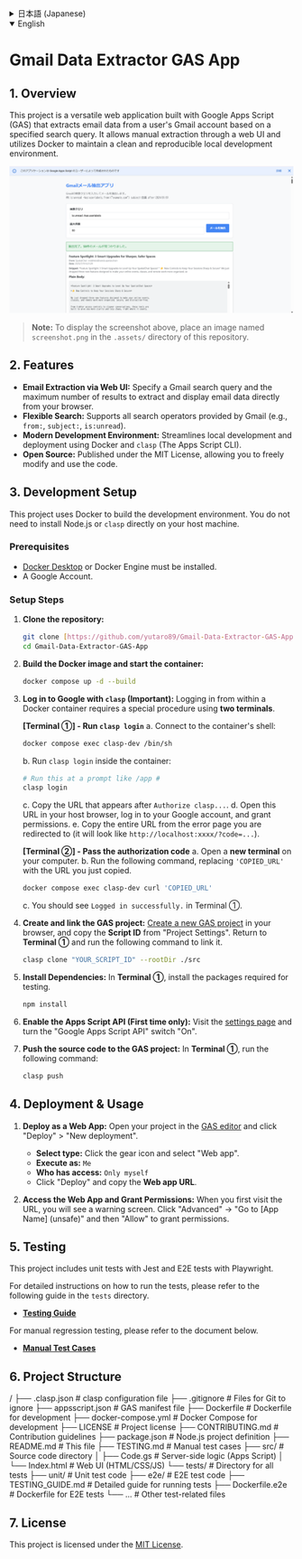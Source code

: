 <details>
<summary>日本語 (Japanese)</summary>

# Gmail Data Extractor GAS App

## 1. 概要 (Overview)

本プロジェクトは、Google Apps Script (GAS) を利用し、ユーザーのGmailから指定された検索クエリに基づいてメールデータを抽出する汎用的なWebアプリケーションです。

Web UIを通じて手動で抽出を実行できるほか、Dockerを活用することで、ローカル開発環境をクリーンに保ち、再現性を高めています。

![アプリのスクリーンショット](./.assets/screenshot.png)

> **Note:** 上記のスクリーンショットを表示するには、このリポジトリに`.assets/screenshot.png`という名前で画像を配置してください。

## 2. 主な機能 (Features)

- **Web UIによるメール抽出:** ブラウザからGmailの検索クエリと最大取得件数を指定して、メールデータを抽出・表示できます。
- **柔軟な検索:** Gmailがサポートする全ての検索演算子（`from:`, `subject:`, `is:unread`など）を利用可能です。
- **モダンな開発環境:** Dockerと`clasp` (The Apps Script CLI) を利用し、ローカルでの開発とデプロイを効率化します。
- **オープンソース:** MITライセンスのもとで公開されており、自由に改変・利用できます。

## 3. 開発環境のセットアップ (Development Setup)

本プロジェクトでは、開発環境の構築にDockerを使用します。ホストマシンにNode.jsや`clasp`を直接インストールする必要はありません。

### 前提条件 (Prerequisites)

- [Docker Desktop](https://www.docker.com/products/docker-desktop/) または Docker Engine がインストールされていること。
- Googleアカウントを持っていること。

### セットアップ手順 (Setup Steps)

1.  **リポジトリをクローン:**
    ```bash
    git clone [https://github.com/yutaro89/Gmail-Data-Extractor-GAS-App.git](https://github.com/yutaro89/Gmail-Data-Extractor-GAS-App.git)
    cd Gmail-Data-Extractor-GAS-App
    ```

2.  **Dockerイメージの構築とコンテナの起動:**
    ```bash
    docker compose up -d --build
    ```

3.  **`clasp`でGoogleにログイン (重要):**
    Dockerコンテナ内からのログインは、2つのターミナルを使った特殊な手順が必要です。

    **【ターミナル ①】 - `clasp login` を実行する**
    a. コンテナのシェルに接続します。
    ```bash
    docker compose exec clasp-dev /bin/sh
    ```
    b. コンテナ内で `clasp login` を実行します。
    ```bash
    # /app # のようなプロンプトで実行
    clasp login
    ```
    c. `Authorize clasp...` の後に表示されるURLをコピーします。
    d. ホストPCのブラウザでURLを開き、Googleアカウントでログインして権限を許可します。
    e. リダイレクト後に表示されるエラーページのURL（`http://localhost:xxxx/?code=...`）をすべてコピーします。

    **【ターミナル ②】 - 認証コードをコンテナに渡す**
    a. PCで**新しいターミナル**を開きます。
    b. 以下のコマンドを実行します。`'コピーしたURL'` の部分を、先ほどコピーしたURLに置き換えてください。
    ```bash
    docker compose exec clasp-dev curl 'コピーしたURL'
    ```
    c. ターミナル①で `Logged in successfully.` と表示されればログイン完了です。

4.  **GASプロジェクトの作成と紐付け:**
    ブラウザで[GASプロジェクトを新規作成](https://script.google.com/home/my)し、「プロジェクトの設定」から**スクリプトID**をコピーします。
    **ターミナル①**に戻り、以下のコマンドでローカル環境と紐付けます。
    ```bash
    clasp clone "YOUR_SCRIPT_ID" --rootDir ./src
    ```

5.  **依存パッケージのインストール:**
    **ターミナル①**で、テスト実行に必要なパッケージをインストールします。
    ```bash
    npm install
    ```

6.  **Apps Script APIの有効化 (初回のみ):**
    [設定ページ](https://script.google.com/home/usersettings)にアクセスし、「Google Apps Script API」を「オン」に切り替えます。

7.  **ソースコードをGASプロジェクトにプッシュ:**
    **ターミナル①**で以下のコマンドを実行します。
    ```bash
    clasp push
    ```

## 4. デプロイと実行 (Deployment & Usage)

1.  **Webアプリとしてデプロイ:**
    [GASエディタ](https://script.google.com/home/my)でプロジェクトを開き、右上の「デプロイ」>「新しいデプロイ」を選択します。
    - **種類を選択:** 歯車アイコンをクリックし、「ウェブアプリ」を選択します。
    - **次のユーザーとして実行:** `自分`
    - **アクセスできるユーザー:** `自分のみ`
    - 「デプロイ」をクリックし、表示された**ウェブアプリURL**をコピーします。

2.  **Webアプリへのアクセスと権限の許可:**
    コピーしたURLに初めてアクセスすると警告画面が表示されますが、「詳細」 > 「(アプリ名)に移動（安全ではないページ）」と進み、権限を「許可」してください。

## 5. テスト (Testing)

このプロジェクトには、JestによるユニットテストとPlaywrightによるE2Eテストが用意されています。

詳細なテストの実行方法については、`tests`ディレクトリ内の以下のガイドを参照してください。

-   **[テスト実施ガイド](./tests/TESTING_GUIDE.md)**

また、手動でのリグレッションテストについては、以下のドキュメントを参照してください。

-   **[手動テストケース](./TESTING.md)**


## 6. プロジェクト構成 (Project Structure)

/
├── .clasp.json           # clasp設定ファイル
├── .gitignore            # Gitの無視ファイル設定
├── appsscript.json       # GASマニフェストファイル
├── Dockerfile            # 開発用のDockerfile
├── docker-compose.yml    # 開発用のdocker-compose
├── LICENSE               # プロジェクトライセンス
├── CONTRIBUTING.md       # コントリビュートガイド
├── package.json          # Node.jsプロジェクト定義
├── README.md             # このファイル
├── TESTING.md            # 手動テストケース
├── src/                  # ソースコードディレクトリ
│   ├── Code.gs           # サーバーサイドロジック(Apps Script)
│   └── Index.html        # Web UI (HTML/CSS/JS)
└── tests/                # テスト関連ディレクトリ
├── unit/             # ユニットテストコード
├── e2e/              # E2Eテストコード
├── TESTING_GUIDE.md  # テスト実施の詳細ガイド
├── Dockerfile.e2e    # E2Eテスト専用のDockerfile
└── ...               # 他テスト関連ファイル


## 7. ライセンス (License)

このプロジェクトは [MIT License](LICENSE) のもとで公開されています。

</details>

<details open>
<summary>English</summary>

# Gmail Data Extractor GAS App

## 1. Overview

This project is a versatile web application built with Google Apps Script (GAS) that extracts email data from a user's Gmail account based on a specified search query. It allows manual extraction through a web UI and utilizes Docker to maintain a clean and reproducible local development environment.

![App Screenshot](./.assets/screenshot.png)

> **Note:** To display the screenshot above, place an image named `screenshot.png` in the `.assets/` directory of this repository.

## 2. Features

- **Email Extraction via Web UI:** Specify a Gmail search query and the maximum number of results to extract and display email data directly from your browser.
- **Flexible Search:** Supports all search operators provided by Gmail (e.g., `from:`, `subject:`, `is:unread`).
- **Modern Development Environment:** Streamlines local development and deployment using Docker and `clasp` (The Apps Script CLI).
- **Open Source:** Published under the MIT License, allowing you to freely modify and use the code.

## 3. Development Setup

This project uses Docker to build the development environment. You do not need to install Node.js or `clasp` directly on your host machine.

### Prerequisites

- [Docker Desktop](https://www.docker.com/products/docker-desktop/) or Docker Engine must be installed.
- A Google Account.

### Setup Steps

1.  **Clone the repository:**
    ```bash
    git clone [https://github.com/yutaro89/Gmail-Data-Extractor-GAS-App.git](https://github.com/yutaro89/Gmail-Data-Extractor-GAS-App.git)
    cd Gmail-Data-Extractor-GAS-App
    ```

2.  **Build the Docker image and start the container:**
    ```bash
    docker compose up -d --build
    ```

3.  **Log in to Google with `clasp` (Important):**
    Logging in from within a Docker container requires a special procedure using **two terminals**.

    **[Terminal ①] - Run `clasp login`**
    a. Connect to the container's shell:
    ```bash
    docker compose exec clasp-dev /bin/sh
    ```
    b. Run `clasp login` inside the container:
    ```bash
    # Run this at a prompt like /app #
    clasp login
    ```
    c. Copy the URL that appears after `Authorize clasp...`.
    d. Open this URL in your host browser, log in to your Google account, and grant permissions.
    e. Copy the entire URL from the error page you are redirected to (it will look like `http://localhost:xxxx/?code=...`).

    **[Terminal ②] - Pass the authorization code**
    a. Open a **new terminal** on your computer.
    b. Run the following command, replacing `'COPIED_URL'` with the URL you just copied.
    ```bash
    docker compose exec clasp-dev curl 'COPIED_URL'
    ```
    c. You should see `Logged in successfully.` in Terminal ①.

4.  **Create and link the GAS project:**
    [Create a new GAS project](https://script.google.com/home/my) in your browser, and copy the **Script ID** from "Project Settings".
    Return to **Terminal ①** and run the following command to link it.
    ```bash
    clasp clone "YOUR_SCRIPT_ID" --rootDir ./src
    ```

5.  **Install Dependencies:**
    In **Terminal ①**, install the packages required for testing.
    ```bash
    npm install
    ```
    
6.  **Enable the Apps Script API (First time only):**
    Visit the [settings page](https://script.google.com/home/usersettings) and turn the "Google Apps Script API" switch "On".

7.  **Push the source code to the GAS project:**
    In **Terminal ①**, run the following command:
    ```bash
    clasp push
    ```

## 4. Deployment & Usage

1.  **Deploy as a Web App:**
    Open your project in the [GAS editor](https://script.google.com/home/my) and click "Deploy" > "New deployment".
    - **Select type:** Click the gear icon and select "Web app".
    - **Execute as:** `Me`
    - **Who has access:** `Only myself`
    - Click "Deploy" and copy the **Web app URL**.

2.  **Access the Web App and Grant Permissions:**
    When you first visit the URL, you will see a warning screen. Click "Advanced" -> "Go to [App Name] (unsafe)" and then "Allow" to grant permissions.

## 5. Testing

This project includes unit tests with Jest and E2E tests with Playwright.

For detailed instructions on how to run the tests, please refer to the following guide in the `tests` directory.

-   **[Testing Guide](./tests/TESTING_GUIDE.md)**

For manual regression testing, please refer to the document below.

-   **[Manual Test Cases](./TESTING.md)**


## 6. Project Structure

/
├── .clasp.json           # clasp configuration file
├── .gitignore            # Files for Git to ignore
├── appsscript.json       # GAS manifest file
├── Dockerfile            # Dockerfile for development
├── docker-compose.yml    # Docker Compose for development
├── LICENSE               # Project license
├── CONTRIBUTING.md       # Contribution guidelines
├── package.json          # Node.js project definition
├── README.md             # This file
├── TESTING.md            # Manual test cases
├── src/                  # Source code directory
│   ├── Code.gs           # Server-side logic (Apps Script)
│   └── Index.html        # Web UI (HTML/CSS/JS)
└── tests/                # Directory for all tests
├── unit/             # Unit test code
├── e2e/              # E2E test code
├── TESTING_GUIDE.md  # Detailed guide for running tests
├── Dockerfile.e2e    # Dockerfile for E2E tests
└── ...               # Other test-related files


## 7. License

This project is licensed under the [MIT License](LICENSE).

</details>